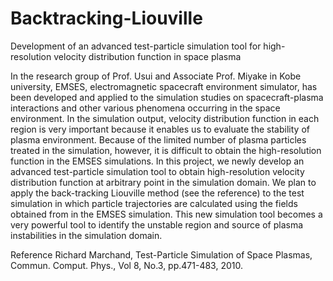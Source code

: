 # Backtracking-Liouville
Development of an advanced test-particle simulation tool for high-resolution velocity distribution function in space plasma

In the research group of Prof. Usui and Associate Prof. Miyake in Kobe university, EMSES, electromagnetic spacecraft environment simulator, has been developed and applied to the simulation studies on spacecraft-plasma interactions and other various phenomena occurring in the space environment. In the simulation output, velocity distribution function in each region is very important because it enables us to evaluate the stability of plasma environment. Because of the limited number of plasma particles treated in the simulation, however, it is difficult to obtain the high-resolution function in the EMSES simulations.
In this project, we newly develop an advanced test-particle simulation tool to obtain high-resolution velocity distribution function at arbitrary point in the simulation domain. We plan to apply the back-tracking Liouville method (see the reference) to the test simulation in which particle trajectories are calculated using the fields obtained from in the EMSES simulation. This new simulation tool becomes a very powerful tool to identify the unstable region and source of plasma instabilities in the simulation domain.

Reference
Richard Marchand, Test-Particle Simulation of Space Plasmas, Commun. Comput. Phys., Vol 8, No.3, pp.471-483, 2010.
